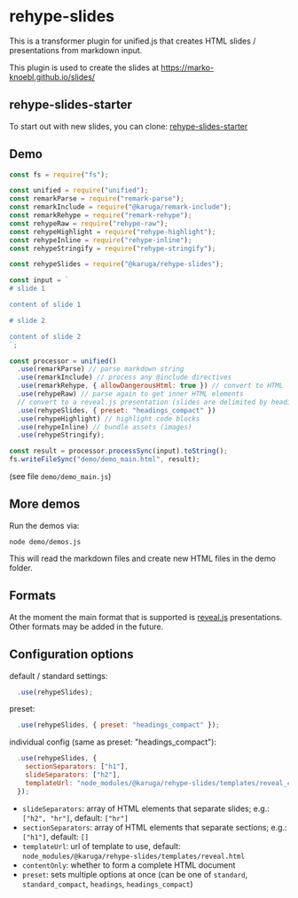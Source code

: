 # rehype-slides

This is a transformer plugin for unified.js that creates HTML slides / presentations from markdown input.

This plugin is used to create the slides at <https://marko-knoebl.github.io/slides/>

## rehype-slides-starter

To start out with new slides, you can clone: [rehype-slides-starter](https://github.com/marko-knoebl/rehype-slides-starter)

## Demo

```js
const fs = require("fs");

const unified = require("unified");
const remarkParse = require("remark-parse");
const remarkInclude = require("@karuga/remark-include");
const remarkRehype = require("remark-rehype");
const rehypeRaw = require("rehype-raw");
const rehypeHighlight = require("rehype-highlight");
const rehypeInline = require("rehype-inline");
const rehypeStringify = require("rehype-stringify");

const rehypeSlides = require("@karuga/rehype-slides");

const input = `
# slide 1

content of slide 1

# slide 2

content of slide 2
`;

const processor = unified()
  .use(remarkParse) // parse markdown string
  .use(remarkInclude) // process any @include directives
  .use(remarkRehype, { allowDangerousHtml: true }) // convert to HTML
  .use(rehypeRaw) // parse again to get inner HTML elements
  // convert to a reveal.js presentation (slides are delimited by headings)
  .use(rehypeSlides, { preset: "headings_compact" })
  .use(rehypeHighlight) // highlight code blocks
  .use(rehypeInline) // bundle assets (images)
  .use(rehypeStringify);

const result = processor.processSync(input).toString();
fs.writeFileSync("demo/demo_main.html", result);
```

(see file `demo/demo_main.js`)

## More demos

Run the demos via:

```
node demo/demos.js
```

This will read the markdown files and create new HTML files in the demo folder.

## Formats

At the moment the main format that is supported is [reveal.js](https://github.com/hakimel/reveal.js/) presentations. Other formats may be added in the future.

## Configuration options

default / standard settings:

```js
  .use(rehypeSlides);
```

preset:

```js
  .use(rehypeSlides, { preset: "headings_compact" });
```

individual config (same as preset: "headings_compact"):

```js
  .use(rehypeSlides, {
    sectionSeparators: ["h1"],
    slideSeparators: ["h2"],
    templateUrl: "node_modules/@karuga/rehype-slides/templates/reveal_compact.html"
  });
```

- `slideSeparators`: array of HTML elements that separate slides; e.g.: `["h2", "hr"]`, default: `["hr"]`
- `sectionSeparators`: array of HTML elements that separate sections; e.g.: `["h1"]`, default: `[]`
- `templateUrl`: url of template to use, default: `node_modules/@karuga/rehype-slides/templates/reveal.html`
- `contentOnly`: whether to form a complete HTML document
- `preset`: sets multiple options at once (can be one of `standard`, `standard_compact`, `headings`, `headings_compact`)
